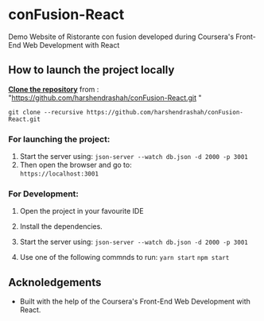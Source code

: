 # conFusion-React

Demo Website of Ristorante con fusion developed during Coursera's Front-End Web Development with React

## How to launch the project locally     
   **[Clone the repository](https://github.com/harshendrashah/conFusion-React.git )** from : "https://github.com/harshendrashah/conFusion-React.git " 
   
   `
    git clone --recursive https://github.com/harshendrashah/conFusion-React.git 
    ` 
    
### For launching the project: 
  1. Start the server using:
  `
  json-server --watch db.json -d 2000 -p 3001
  `
  2. Then open the browser and go to:  
  `https://localhost:3001
  `
  
### For Development:
  1. Open the project in your favourite IDE
  2. Install the dependencies.
  3. Start the server using:
   `
    json-server --watch db.json -d 2000 -p 3001
    ` 
    
  4. Use one of the following commnds to run:
  `yarn start`
   `npm start
   `

## Acknoledgements

* Built with the help of the Coursera's Front-End Web Development with React.
